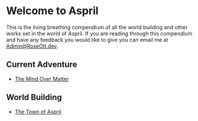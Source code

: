 # Welcome to Aspril
This is the living breathing compendium of all the 
world building and other works set in the world of Aspril. If you are reading through this compendium and have any feedback you would like to give you can email me at Admin@RoseOtt.dev.

## Current Adventure
* [The Mind Over Matter](./AdventureMaterials/MindOverMatter.md)

## World Building
* [The Town of Aspril](./LocalArea.md)
